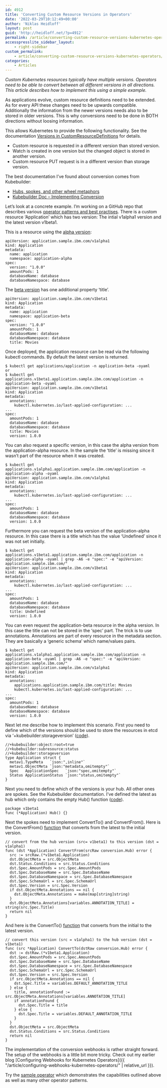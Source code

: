 ```yaml
---
id: 4912
title: 'Converting Custom Resource Versions in Operators'
date: '2022-03-29T10:12:49+00:00'
author: 'Niklas Heidloff'
layout: post
guid: 'http://heidloff.net/?p=4912'
permalink: /article/converting-custom-resource-versions-kubernetes-operators/
accesspresslite_sidebar_layout:
    - right-sidebar
custom_permalink:
    - article/converting-custom-resource-versions-kubernetes-operators/
categories:
    - Articles
---
```


*Custom Kubernetes resources typically have multiple versions. Operators need to be able to convert between all different versions in all directions. This article describes how to implement this using a simple example.*

As applications evolve, custom resource definitions need to be extended. As for every API these changes need to be upwards compatible. Additionally the information from the newer versions needs also to be stored in older versions. This is why conversions need to be done in BOTH directions without loosing information.

This allows Kubernetes to provide the following functionality. See the documentation [Versions in CustomResourceDefinitions](https://kubernetes.io/docs/tasks/extend-kubernetes/custom-resources/custom-resource-definition-versioning/) for details.

- Custom resource is requested in a different version than stored version.
- Watch is created in one version but the changed object is stored in another version.
- Custom resource PUT request is in a different version than storage version.

The best documentation I’ve found about conversion comes from Kubebuilder:

- [Hubs, spokes, and other wheel metaphors](https://book.kubebuilder.io/multiversion-tutorial/conversion-concepts.html)
- [Kubebuilder Doc – Implementing Conversion](https://book.kubebuilder.io/multiversion-tutorial/conversion.html)

Let’s look at a concrete example. I’m working on a GitHub repo that describes various [operator patterns and best practises](https://github.com/IBM/operator-sample-go). There is a custom resource ‘Application’ which has two version: The intial v1alpha1 version and the latest version v1beta1.

This is a resource using the [alpha version](https://github.com/IBM/operator-sample-go/blob/d4b54480a059a8d46443a03f02a5af0e2f3d15a2/operator-application/config/samples/application.sample_v1alpha1_application.yaml):

```
apiVersion: application.sample.ibm.com/v1alpha1
kind: Application
metadata:
  name: application
  namespace: application-alpha
spec:
  version: "1.0.0"
  amountPods: 1
  databaseName: database
  databaseNamespace: database
```

The [beta version](https://github.com/IBM/operator-sample-go/blob/d4b54480a059a8d46443a03f02a5af0e2f3d15a2/operator-application/config/samples/application.sample_v1beta1_application.yaml) has one additional property ‘title’.

```
apiVersion: application.sample.ibm.com/v1beta1
kind: Application
metadata:
  name: application
  namespace: application-beta
spec:
  version: "1.0.0"
  amountPods: 1
  databaseName: database
  databaseNamespace: database
  title: Movies
```

Once deployed, the application resource can be read via the following kubectl commands. By default the latest version is returned.

```
$ kubectl get applications/application -n application-beta -oyaml
or
$ kubectl get applications.v1beta1.application.sample.ibm.com/application -n application-beta -oyaml 
apiVersion: application.sample.ibm.com/v1beta1
kind: Application
metadata:
  annotations:
    kubectl.kubernetes.io/last-applied-configuration: ...
...
spec:
  amountPods: 1
  databaseName: database
  databaseNamespace: database
  title: Movies
  version: 1.0.0
```

You can also request a specific version, in this case the alpha version from the application-alpha resource. In the sample the ‘title’ is missing since it wasn’t part of the resource when it was created.

```
$ kubectl get applications.v1alpha1.application.sample.ibm.com/application -n application-alpha -oyaml
apiVersion: application.sample.ibm.com/v1alpha1
kind: Application
metadata:
  annotations:
    kubectl.kubernetes.io/last-applied-configuration: ...
...
spec:
  amountPods: 1
  databaseName: database
  databaseNamespace: database
  version: 1.0.0
```

Furthermore you can request the beta version of the application-alpha resource. In this case there is a title which has the value ‘Undefined’ since it was not set initially.

```
$ kubectl get applications.v1beta1.application.sample.ibm.com/application -n application-alpha -oyaml | grep -A6 -e "spec:" -e "apiVersion: application.sample.ibm.com/" 
apiVersion: application.sample.ibm.com/v1beta1
kind: Application
metadata:
  annotations:
    kubectl.kubernetes.io/last-applied-configuration: ...
...
spec:
  amountPods: 1
  databaseName: database
  databaseNamespace: database
  title: Undefined
  version: 1.0.0
```

You can even request the application-beta resource in the alpha version. In this case the title can not be stored in the ‘spec’ part. The trick is to use annotations. Annotations are part of every resource in the metadata section. They are basically a ‘generic schema’ which name/values pairs.

```
$ kubectl get applications.v1alpha1.application.sample.ibm.com/application -n application-beta -oyaml | grep -A6 -e "spec:" -e "apiVersion: application.sample.ibm.com/" 
apiVersion: application.sample.ibm.com/v1alpha1
kind: Application
metadata:
  annotations:
    applications.application.sample.ibm.com/title: Movies
    kubectl.kubernetes.io/last-applied-configuration: ...
...
spec:
  amountPods: 1
  databaseName: database
  databaseNamespace: database
  version: 1.0.0
```

Next let me describe how to implement this scenario. First you need to define which of the versions should be used to store the resources in etcd via ‘+kubebuilder:storageversion’ ([code](https://github.com/IBM/operator-sample-go/blob/d4b54480a059a8d46443a03f02a5af0e2f3d15a2/operator-application/api/v1beta1/application_types.go#L31-L41)).

```
//+kubebuilder:object:root=true
//+kubebuilder:subresource:status
//+kubebuilder:storageversion
type Application struct {
  metav1.TypeMeta   `json:",inline"`
  metav1.ObjectMeta `json:"metadata,omitempty"`
  Spec   ApplicationSpec   `json:"spec,omitempty"`
  Status ApplicationStatus `json:"status,omitempty"`
}
```

Next you need to define which of the versions is your hub. All other ones are spokes. See the Kubebuilder documentation. I’ve defined the latest as hub which only contains the empty Hub() function ([code](https://github.com/IBM/operator-sample-go/blob/d4b54480a059a8d46443a03f02a5af0e2f3d15a2/operator-application/api/v1beta1/application_conversion.go)).

```
package v1beta1
func (*Application) Hub() {}
```

Next the spokes need to implement ConvertTo() and ConvertFrom(). Here is the ConvertFrom() [function](https://github.com/IBM/operator-sample-go/blob/d4b54480a059a8d46443a03f02a5af0e2f3d15a2/operator-application/api/v1alpha1/application_conversion.go#L42-L60) that converts from the latest to the initial version.

```
// convert from the hub version (src= v1beta1) to this version (dst = v1alpha1)
func (dst *Application) ConvertFrom(srcRaw conversion.Hub) error {
  src := srcRaw.(*v1beta1.Application)
  dst.ObjectMeta = src.ObjectMeta
  dst.Status.Conditions = src.Status.Conditions
  dst.Spec.AmountPods = src.Spec.AmountPods
  dst.Spec.DatabaseName = src.Spec.DatabaseName
  dst.Spec.DatabaseNamespace = src.Spec.DatabaseNamespace
  dst.Spec.SchemaUrl = src.Spec.SchemaUrl
  dst.Spec.Version = src.Spec.Version
  if dst.ObjectMeta.Annotations == nil {
    dst.ObjectMeta.Annotations = make(map[string]string)
  }
  dst.ObjectMeta.Annotations[variables.ANNOTATION_TITLE] = string(src.Spec.Title)
  return nil
}
```

And here is the ConvertTo() [function](https://github.com/IBM/operator-sample-go/blob/d4b54480a059a8d46443a03f02a5af0e2f3d15a2/operator-application/api/v1alpha1/application_conversion.go#L12-L40) that converts from the initial to the latest version.

```
// convert this version (src = v1alpha1) to the hub version (dst = v1beta1)
func (src *Application) ConvertTo(dstRaw conversion.Hub) error {
  dst := dstRaw.(*v1beta1.Application)
  dst.Spec.AmountPods = src.Spec.AmountPods
  dst.Spec.DatabaseName = src.Spec.DatabaseName
  dst.Spec.DatabaseNamespace = src.Spec.DatabaseNamespace
  dst.Spec.SchemaUrl = src.Spec.SchemaUrl
  dst.Spec.Version = src.Spec.Version
  if src.ObjectMeta.Annotations == nil {
    dst.Spec.Title = variables.DEFAULT_ANNOTATION_TITLE
  } else {
    title, annotationFound := src.ObjectMeta.Annotations[variables.ANNOTATION_TITLE]
    if annotationFound {
      dst.Spec.Title = title
    } else {
      dst.Spec.Title = variables.DEFAULT_ANNOTATION_TITLE
    }
  }
  dst.ObjectMeta = src.ObjectMeta
  dst.Status.Conditions = src.Status.Conditions
  return nil
}
```

The implementation of the conversion webhooks is rather straight forward. The setup of the webhooks is a little bit more tricky. Check out my earlier blog [Configuring Webhooks for Kubernetes Operators]({{ "/article/configuring-webhooks-kubernetes-operators/" | relative_url }}).

Try the [sample operator](https://github.com/IBM/operator-sample-go) which demonstrates the capabilities outlined above as well as many other operator patterns.